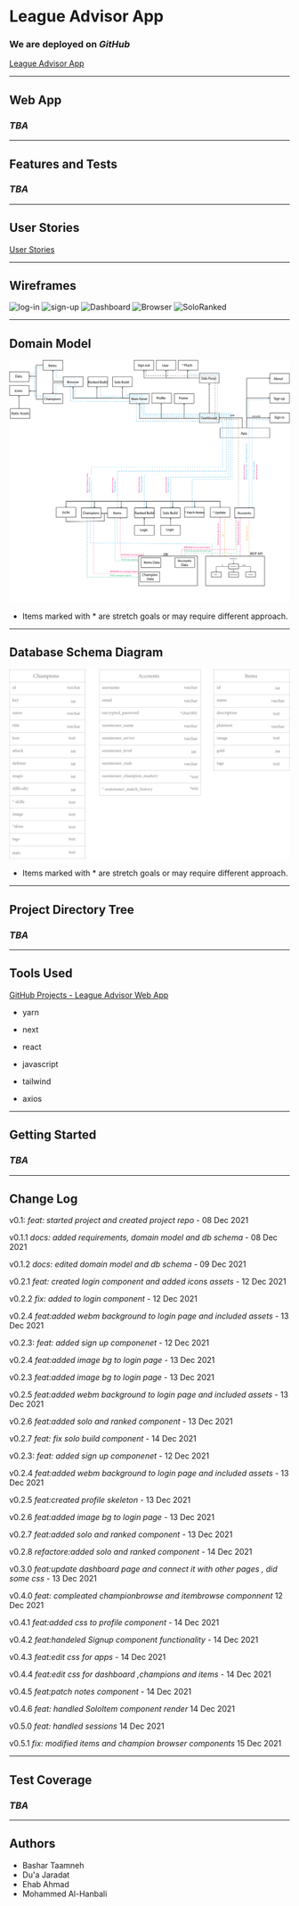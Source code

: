 # League Advisor App

### We are deployed on *GitHub*

[League Advisor App](https://github.com/League-Advisor/league-advisor-app)

---

## Web App

### *TBA*

---

## Features and Tests

### *TBA*

---

## User Stories

[User Stories](https://github.com/orgs/League-Advisor/projects/2)

---

## Wireframes
![log-in](https://cdn.discordapp.com/attachments/904441571544559617/918250646086484058/LA_log_in_.jpg)
![sign-up](https://cdn.discordapp.com/attachments/904441571544559617/918250646338175026/LA_sign_up.jpg)
![Dashboard](https://cdn.discordapp.com/attachments/904441571544559617/918250645876797490/LA_dashB.jpg)
![Browser](https://cdn.discordapp.com/attachments/904441571544559617/918251768738086932/LA_championB.jpg)
![SoloRanked](https://cdn.discordapp.com/attachments/904441571544559617/918250645352513556/LA__item_And_champion_.jpg)


---

## Domain Model

![Domain Model](assets/Domain_Model.png)

- Items marked with * are stretch goals or may require different approach.

---
## Database Schema Diagram

![Database Schema](assets/Database_Schema.png)

- Items marked with * are stretch goals or may require different approach.

---

## Project Directory Tree

### *TBA*

---

## Tools Used

[GitHub Projects - League Advisor Web App](https://github.com/orgs/League-Advisor/projects/2)



- yarn
- next 
- react
- javascript
- tailwind

- axios

---

## Getting Started

### *TBA*

---

## Change Log

v0.1: _feat: started project and created project repo_ - 08 Dec 2021

v0.1.1 _docs: added requirements, domain model and db schema_ - 08 Dec 2021

v0.1.2 _docs: edited domain model and db schema_ - 09 Dec 2021

v0.2.1 _feat: created login component and added icons assets_ - 12 Dec 2021

v0.2.2 _fix: added to login component_ - 12 Dec 2021

v0.2.4 _feat:added webm background to login page and included assets_ - 13 Dec 2021

v0.2.3: _feat: added sign up componenet_ - 12 Dec 2021

v0.2.4 _feat:added image bg to login page_ - 13 Dec 2021

v0.2.3 _feat:added image bg to login page_ - 13 Dec 2021

v0.2.5 _feat:added webm background to login page and included assets_ - 13 Dec 2021

v0.2.6 _feat:added solo and ranked component_ - 13 Dec 2021

v0.2.7 _feat: fix solo build component_ - 14 Dec 2021

v0.2.3: _feat: added sign up componenet_ - 12 Dec 2021

v0.2.4 _feat:added webm background to login page and included assets_ - 13 Dec 2021

v0.2.5 _feat:created profile skeleton_ - 13 Dec 2021

v0.2.6 _feat:added image bg to login page_ - 13 Dec 2021

v0.2.7 _feat:added solo and ranked component_ - 13 Dec 2021

v0.2.8 _refactore:added solo and ranked component_ - 14 Dec 2021

v0.3.0 _feat:update dashboard page and connect it with other pages , did some css_ - 13 Dec 2021

v0.4.0 _feat: compleated championbrowse and itembrowse componnent_ 12 Dec 2021

v0.4.1 _feat:added css to profile component_ - 14 Dec 2021

v0.4.2 _feat:handeled Signup component functionality_ - 14 Dec 2021

v0.4.3 _feat:edit css for apps_ - 14 Dec 2021

v0.4.4 _feat:edit css for dashboard ,champions and items_ - 14 Dec 2021

v0.4.5 _feat:patch notes component_ - 14 Dec 2021

v0.4.6 _feat: handled SoloItem component render_ 14 Dec 2021


v0.5.0 _feat: handled sessions_ 14 Dec 2021

v0.5.1 _fix: modified items and champion browser components_ 15 Dec 2021

---

## Test Coverage

### *TBA*

---

## Authors

- Bashar Taamneh
- Du'a Jaradat
- Ehab Ahmad
- Mohammed Al-Hanbali
